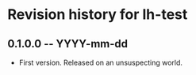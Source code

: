 # Revision history for lh-test

## 0.1.0.0 -- YYYY-mm-dd

* First version. Released on an unsuspecting world.
